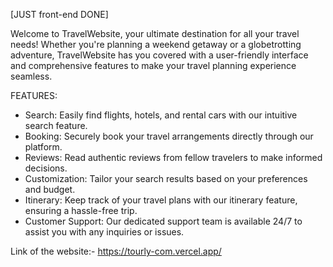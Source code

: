 [JUST front-end DONE]

Welcome to TravelWebsite, your ultimate destination for all your travel needs! Whether you're planning a weekend getaway or a globetrotting adventure,
TravelWebsite has you covered with a user-friendly interface and comprehensive features to make your travel planning experience seamless.

FEATURES:
* Search: Easily find flights, hotels, and rental cars with our intuitive search feature.
* Booking: Securely book your travel arrangements directly through our platform.
* Reviews: Read authentic reviews from fellow travelers to make informed decisions.
* Customization: Tailor your search results based on your preferences and budget.
* Itinerary: Keep track of your travel plans with our itinerary feature, ensuring a hassle-free trip.
* Customer Support: Our dedicated support team is available 24/7 to assist you with any inquiries or issues.


Link of the website:- https://tourly-com.vercel.app/
